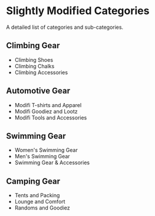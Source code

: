 # Slightly Modified Categories
A detailed list of categories and sub-categories. 

## Climbing Gear
* Climbing Shoes
* Climbing Chalks 
* Climbing Accessories

## Automotive Gear
* Modifi T-shirts and Apparel
* Modifi Goodiez and Lootz
* Modifi Tools and Accessories

## Swimming Gear
* Women's Swimming Gear
* Men's Swimming Gear
* Swimming Gear & Accessories

## Camping Gear
* Tents and Packing
* Lounge and Comfort
* Randoms and Goodiez

